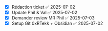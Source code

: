 - [x] Rédaction ticket ✅ 2025-07-02
- [x] Update Phil & Val ✅ 2025-07-02
- [x] Demander review MR Phil ✅ 2025-07-03
- [x] Setup Git 0xRTekk + Obsidian ✅ 2025-07-02